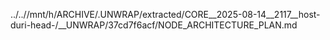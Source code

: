 ../..//mnt/h/ARCHIVE/.UNWRAP/extracted/CORE__2025-08-14__2117__host-duri-head-/__UNWRAP/37cd7f6acf/NODE_ARCHITECTURE_PLAN.md